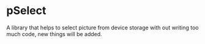 # pSelect
A library that helps to select picture from device storage with out writing too much code, new things will be added.
  
